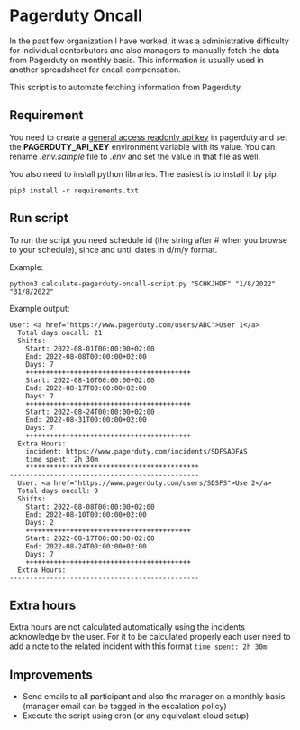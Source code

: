 # Pagerduty Oncall
In the past few organization I have worked, it was a administrative difficulty for individual contorbutors and also managers to manually fetch the data from Pagerduty on monthly basis. This information is usually used in another spreadsheet for oncall compensation.

This script is to automate fetching information from Pagerduty.

## Requirement
You need to create a [general access readonly api key](https://support.pagerduty.com/docs/api-access-keys#generate-a-general-access-rest-api-key) in pagerduty and set the **PAGERDUTY_API_KEY** environment variable with its value. You can rename *.env.sample* file to *.env* and set the value in that file as well.

You also need to install python libraries. The easiest is to install it by pip.
```
pip3 install -r requirements.txt
```

## Run script
To run the script you need schedule id (the string after # when you browse to your schedule), since and until dates in d/m/y format.

Example:
```
python3 calculate-pagerduty-oncall-script.py "SCHKJHDF" "1/8/2022" "31/8/2022"
```

Example output:
```
User: <a href="https://www.pagerduty.com/users/ABC">User 1</a>
  Total days oncall: 21
  Shifts:
    Start: 2022-08-01T00:00:00+02:00
    End: 2022-08-08T00:00:00+02:00
    Days: 7
    +++++++++++++++++++++++++++++++++++++++++
    Start: 2022-08-10T00:00:00+02:00
    End: 2022-08-17T00:00:00+02:00
    Days: 7
    +++++++++++++++++++++++++++++++++++++++++
    Start: 2022-08-24T00:00:00+02:00
    End: 2022-08-31T00:00:00+02:00
    Days: 7
    +++++++++++++++++++++++++++++++++++++++++
  Extra Hours:
    incident: https://www.pagerduty.com/incidents/SDFSADFAS
    time spent: 2h 30m
    *******************************************
-----------------------------------------------
  User: <a href="https://www.pagerduty.com/users/SDSFS">Use 2</a>
  Total days oncall: 9
  Shifts:
    Start: 2022-08-08T00:00:00+02:00
    End: 2022-08-10T00:00:00+02:00
    Days: 2
    +++++++++++++++++++++++++++++++++++++++++
    Start: 2022-08-17T00:00:00+02:00
    End: 2022-08-24T00:00:00+02:00
    Days: 7
    +++++++++++++++++++++++++++++++++++++++++
  Extra Hours:
-----------------------------------------------
```

## Extra hours
Extra hours are not calculated automatically using the incidents acknowledge by the user. For it to be calculated properly each user need to add a note to the related incident with this format `time spent: 2h 30m`

## Improvements
- Send emails to all participant and also the manager on a monthly basis (manager email can be tagged in the escalation policy)
- Execute the script using cron (or any equivalant cloud setup)
